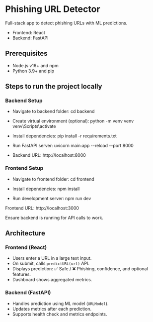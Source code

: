 # Phishing URL Detector

Full-stack app to detect phishing URLs with ML predictions.

- Frontend: React
- Backend: FastAPI


## Prerequisites
- Node.js v16+ and npm
- Python 3.9+ and pip

## Steps to run the project locally

### Backend Setup

- Navigate to backend folder:
  cd backend

- Create virtual environment (optional):
  python -m venv venv
  venv\Scripts\activate      

- Install dependencies:
  pip install -r requirements.txt

- Run FastAPI server:
  uvicorn main:app --reload --port 8000

- Backend URL: http://localhost:8000


### Frontend Setup

- Navigate to frontend folder:
  cd frontend

- Install dependencies:
  npm install

- Run development server:
  npm run dev

Frontend URL: http://localhost:3000

Ensure backend is running for API calls to work.


## Architecture

### Frontend (React)
- Users enter a URL in a large text input.
- On submit, calls `predictURL(url)` API.
- Displays prediction: ✅ Safe / ❌ Phishing, confidence, and optional features.
- Dashboard shows aggregated metrics.

### Backend (FastAPI)
- Handles prediction using ML model (`URLModel`).
- Updates metrics after each prediction.
- Supports health check and metrics endpoints.

